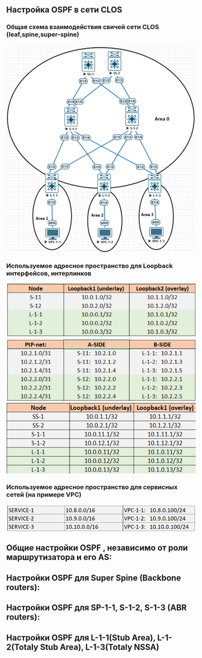 ## Настройка OSPF в сети CLOS

### Общая схема взаимодействия свичей сети CLOS (leaf,spine,super-spine) 
![2-1-1.png](2-1-1.png)


### Используемое адресное пространство для Loopback интерфейсов, интерлинков
![2-1-2.png](2-1-2.png)
![2-1-2-2.png](2-1-2-2.png)

### Используемое адресное пространство для сервисных сетей (на примере VPC)
![2-1-3.png](2-1-3.png)

## Общие настройки OSPF , независимо от роли маршрутизатора и его AS:


## Настройки OSPF для Super Spine (Backbone routers):


## Настройки OSPF для SP-1-1, S-1-2, S-1-3 (ABR routers):

## Настройки OSPF для L-1-1(Stub Area), L-1-2(Totaly Stub Area), L-1-3(Totaly NSSA)

